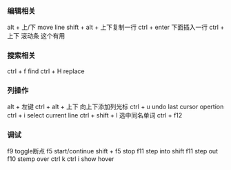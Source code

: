 ### 编辑相关
alt + 上/下 move line
shift + alt + 上下复制一行
ctrl + enter 下面插入一行
ctrl + 上下 滚动条 这个有用

### 搜索相关
ctrl + f find
ctrl + H replace

### 列操作
alt + 左键 
ctrl + alt + 上下  向上下添加列光标
ctrl + u  undo last cursor opertion
ctrl + i select current line 
ctrl + shift + l 选中同名单词
ctrl + f12

### 调试
f9 toggle断点
f5 start/continue 
shift + f5 stop
f11 step into 
shift f11 step out 
f10 stemp over 
ctrl k ctrl i show hover
















